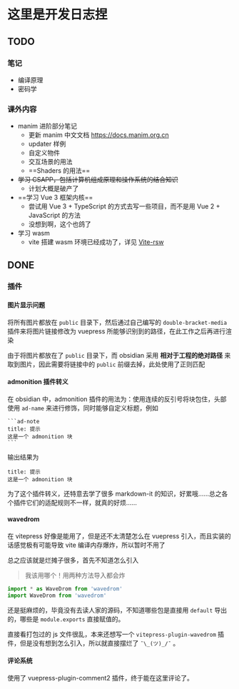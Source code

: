 # 这里是开发日志捏

## TODO

### 笔记

- 编译原理
- 密码学

### 课外内容

- manim 进阶部分笔记
    - 更新 manim 中文文档 <https://docs.manim.org.cn>
	- updater 样例
	- 自定义物件
	- 交互场景的用法
	- ==Shaders 的用法==
- ~~学习 CSAPP，包括计算机组成原理和操作系统的结合知识~~
    - 计划大概是破产了
- ==学习 Vue 3 框架内核==
    - 尝试用 Vue 3 + TypeScript 的方式去写一些项目，而不是用 Vue 2 + JavaScript 的方法
	- 没想到啊，这个也鸽了
- 学习 wasm
	- vite 搭建 wasm 环境已经成功了，详见 [Vite-rsw](https://widcardw.github.io/article/notes/vite-rsw.html)

## DONE

### 插件

#### 图片显示问题

将所有图片都放在 `public` 目录下，然后通过自己编写的 `double-bracket-media` 插件来将图片链接修改为 vuepress 所能够识别到的路径，在此工作之后再进行渲染

由于将图片都放在了 `public` 目录下，而 obsidian 采用 **相对于工程的绝对路径** 来取到图片，因此需要将链接中的 `public` 前缀去掉，此处使用了正则匹配

#### admonition 插件转义

在 obsidian 中，admonition 插件的用法为：使用连续的反引号将块包住，头部使用 `ad-name` 来进行修饰，同时能够自定义标题，例如

~~~
```ad-note
title: 提示
这是一个 admonition 块
```
~~~

输出结果为

```ad-note
title: 提示
这是一个 admonition 块
```

为了这个插件转义，还特意去学了很多 markdown-it 的知识，好累哦……总之各个插件它们的适配规则不一样，就真的好烦……

#### wavedrom

在 vitepress 好像是能用了，但是还不太清楚怎么在 vuepress 引入，而且实装的话感觉极有可能导致 vite 编译内存爆炸，所以暂时不用了

总之应该就是烂摊子很多，首先不知道怎么引入

> 我该用哪个！用两种方法导入都会炸

```ts
import * as WaveDrom from 'wavedrom'
import WaveDrom from 'wavedrom'
```

还是挺麻烦的，毕竟没有去读人家的源码，不知道哪些包是直接用 `default` 导出的，哪些是 `module.exports` 直接赋值的。

直接看打包过的 js 文件很乱，本来还想写一个 `vitepress-plugin-wavedrom` 插件，但是没有想到怎么引入，所以就直接摆烂了 `¯\_(ツ)_/¯` 。

#### 评论系统

使用了 vuepress-plugin-comment2 插件，终于能在这里评论了。
